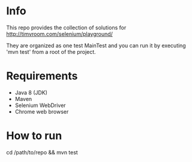 # Info
This repo provides the collection of solutions for http://timvroom.com/selenium/playground/

They are organized as one test MainTest and you can run it by executing 
'mvn test' from a root of the project.

# Requirements
- Java 8 (JDK)
- Maven
- Selenium WebDriver
- Chrome web browser

# How to run
cd /path/to/repo && mvn test
